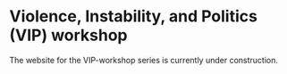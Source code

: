 # Violence, Instability, and Politics (VIP) workshop

The website for the VIP-workshop series is currently under construction.
